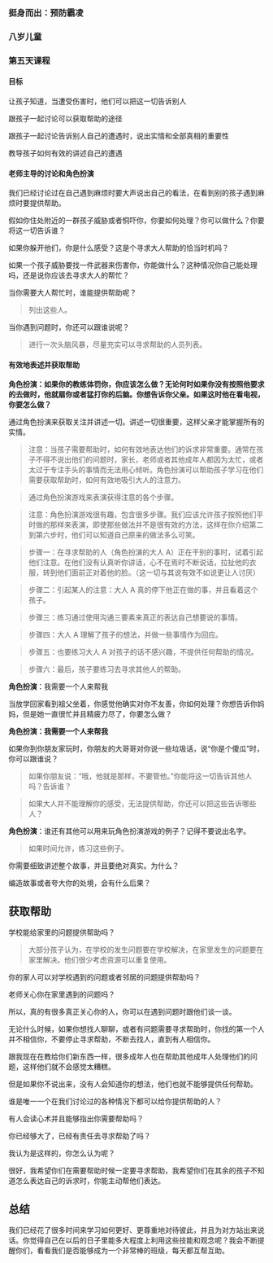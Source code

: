 ### 挺身而出：预防霸凌

### 八岁儿童

### 第五天课程

#### 目标

让孩子知道，当遭受伤害时，他们可以把这一切告诉别人

跟孩子一起讨论可以获取帮助的途径

跟孩子一起讨论告诉别人自己的遭遇时，说出实情和全部真相的重要性

教导孩子如何有效的讲述自己的遭遇

#### 老师主导的讨论和角色扮演

我们已经讨论过在自己遇到麻烦时要大声说出自己的看法，在看到别的孩子遇到麻烦时要提供帮助。

假如你住处附近的一群孩子威胁或者恫吓你，你要如何处理？你可以做什么？你要将这一切告诉谁？

如果你躲开他们，你是什么感受？这是个寻求大人帮助的恰当时机吗？

如果一个孩子威胁要找一件武器来伤害你，你能做什么？这种情况你自己能处理吗，还是说你应该去寻求大人的帮忙？

当你需要大人帮忙时，谁能提供帮助呢？

> 列出这些人。

当你遇到问题时，你还可以跟谁说呢？

> 进行一次头脑风暴，尽量充实可以寻求帮助的人员列表。

#### 有效地表述并获取帮助

**角色扮演：如果你的教练体罚你，你应该怎么做？无论何时如果你没有按照他要求的去做时，他就扇你或者猛打你的后脑。你想告诉你父亲。如果这时他在看电视，你要怎么做？**

 通过角色扮演来获取关注并讲述一切。讲述一切很重要，这样父亲才能掌握所有的实情。

> 注意：当孩子需要帮助时，如何有效地表达他们的诉求非常重要。通常在孩子不得不说出他们的问题时，家长，老师或者其他成年人都因为太忙，或者太过于专注手头的事情而无法用心倾听。角色扮演可以帮助孩子学习在他们需要获取帮助时，如何有效地吸引大人的注意力。

> 通过角色扮演游戏来表演获得注意的各个步骤。

> 注意：角色扮演游戏很有趣，包含很多步骤。我们应该允许孩子按照他们平时做的那样来表演，即使那些做法并不是很有效的方法，这样在你介绍第二到第六步时，他们可以知道自己原来的做法多么可笑。

> 步骤一：在寻求帮助的人（角色扮演的大人 A）正在干别的事时，试着引起他们注意。在他们没有认真听你讲话，心不在焉时不断说话，拉扯他的衣服，转到他们面前正对着他的脸。（这一切与其说有效不如说更让人讨厌）

> 步骤二：引起某人的注意：大人 A 真的停下他正在做的事，并且看着这个孩子。

> 步骤三：练习通过使用沟通三要素来真正的表达自己想要说的事情。

> 步骤四：大人 A 理解了孩子的想法，并做一些事情作为回应。

> 步骤五：也要练习大人 A 对孩子的话不感兴趣，不提供任何帮助的情况。

> 步骤六：最后，孩子要练习去寻求其他人的帮助。

**角色扮演**：我需要一个人来帮我

当放学回家看到祖父坐着，你感觉他确实对你不友善，你如何处理？你想告诉你妈妈，但是她一直很忙并且精疲力尽了，你要怎么做？

**角色扮演：我需要一个人来帮我**

如果你到你朋友家玩时，你朋友的大哥哥对你说一些垃圾话，说“你是个傻瓜”时，你可以跟谁说？

> 如果你朋友说：“哦，他就是那样，不要管他。”你能将这一切告诉其他人吗？告诉谁？

> 如果大人并不能理解你的感受，无法提供帮助，你还可以把这些告诉哪些人？

**角色扮演**：谁还有其他可以用来玩角色扮演游戏的例子？记得不要说出名字。

> 如果时间允许，练习这些例子。

你需要细致讲述整个故事，并且要绝对真实。为什么？

编造故事或者夸大你的处境，会有什么后果？

## 获取帮助



学校能给家里的问题提供帮助吗？



> 大部分孩子认为，在学校的发生问题要在学校解决，在家里发生的问题要在家里解决。他们很少考虑资源可以重复使用。



你的家人可以对学校遇到的问题或者邻居的问题提供帮助吗？



老师关心你在家里遇到的问题吗？



所以，真的有很多真正关心你的人，你可以在遇到问题时跟他们谈一谈。



无论什么时候，如果你想找人聊聊，或者有问题需要寻求帮助时，你找的第一个人并不相信你，不要停止寻求帮助，不断去找人，直到有人相信你。



跟我现在在教给你们新东西一样，很多成年人也在帮助其他成年人处理他们的问题，这样他们就不会感觉太糟糕。



但是如果你不说出来，没有人会知道你的想法，他们也就不能够提供任何帮助。



谁是唯一一个在我们讨论过的各种情况下都可以给你提供帮助的人？



有人会读心术并且能够指出你需要帮助吗？



你已经够大了，已经有责任去寻求帮助了吗？



我认为是这样的，你怎么认为呢？



很好，我希望你们在需要帮助时候一定要寻求帮助，我希望你们在其余的孩子不知道怎么表达自己的诉求时，你能主动帮他们表达。



## 总结



我们已经花了很多时间来学习如何更好、更尊重地对待彼此，并且为对方站出来说话。你觉得自己在以后的日子里能多大程度上利用这些技能和观念呢？我会不断提醒你们，看看我们是否能够成为一个非常棒的班级，每天都互帮互助。
